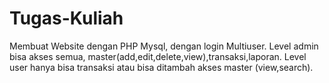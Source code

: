 # Tugas-Kuliah
Membuat Website dengan PHP Mysql, dengan login Multiuser. Level admin bisa akses semua, master(add,edit,delete,view),transaksi,laporan. Level user hanya bisa transaksi atau bisa ditambah akses master (view,search).

